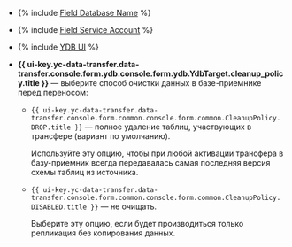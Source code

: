 * {% include [Field Database Name](../../fields/ydb/ui/database-name.md) %}


* {% include [Field Service Account](../../fields/ydb/ui/service-account.md) %}
    
* {% include [YDB UI](../../../../_includes/data-transfer/fields/ydb/ui/security-groups.md) %}


* **{{ ui-key.yc-data-transfer.data-transfer.console.form.ydb.console.form.ydb.YdbTarget.cleanup_policy.title }}** — выберите способ очистки данных в базе-приемнике перед переносом:

    * `{{ ui-key.yc-data-transfer.data-transfer.console.form.common.console.form.common.CleanupPolicy.DROP.title }}` — полное удаление таблиц, участвующих в трансфере (вариант по умолчанию).

        Используйте эту опцию, чтобы при любой активации трансфера в базу-приемник всегда передавалась самая последняя версия схемы таблиц из источника.

    * `{{ ui-key.yc-data-transfer.data-transfer.console.form.common.console.form.common.CleanupPolicy.DISABLED.title }}` — не очищать.

        Выберите эту опцию, если будет производиться только репликация без копирования данных.
